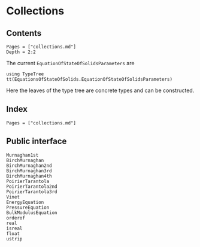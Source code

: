 # Collections

## Contents

```@contents
Pages = ["collections.md"]
Depth = 2:2
```

The current `EquationOfStateOfSolidsParameters` are

```@repl
using TypeTree
tt(EquationsOfStateOfSolids.EquationOfStateOfSolidsParameters)
```

Here the leaves of the type tree are concrete types and can be constructed.

## Index

```@index
Pages = ["collections.md"]
```

## Public interface

```@docs
Murnaghan1st
BirchMurnaghan
BirchMurnaghan2nd
BirchMurnaghan3rd
BirchMurnaghan4th
PoirierTarantola
PoirierTarantola2nd
PoirierTarantola3rd
Vinet
EnergyEquation
PressureEquation
BulkModulusEquation
orderof
real
isreal
float
ustrip
```
